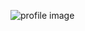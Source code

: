 ![profile image](https://avatars3.githubusercontent.com/u/54856523?s=460&u=bb3c1e09acf2e34a3c891d4f31898ac789cbaa5a&v=4)
